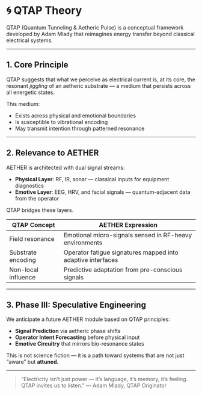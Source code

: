 # 🌀 QTAP Theory

QTAP (Quantum Tunneling & Aetheric Pulse) is a conceptual framework developed by Adam Mlady that reimagines energy transfer beyond classical electrical systems.

---

## 1. Core Principle

QTAP suggests that what we perceive as electrical current is, at its core, the resonant *jiggling* of an aetheric substrate — a medium that persists across all energetic states.

This medium:
- Exists across physical and emotional boundaries
- Is susceptible to vibrational encoding
- May transmit intention through patterned resonance

---

## 2. Relevance to AETHER

AETHER is architected with dual signal streams:

- **Physical Layer**: RF, IR, sonar — classical inputs for equipment diagnostics
- **Emotive Layer**: EEG, HRV, and facial signals — quantum-adjacent data from the operator

QTAP bridges these layers.

| QTAP Concept | AETHER Expression |
|--------------|-------------------|
| Field resonance | Emotional micro-signals sensed in RF-heavy environments |
| Substrate encoding | Operator fatigue signatures mapped into adaptive interfaces |
| Non-local influence | Predictive adaptation from pre-conscious signals |

---

## 3. Phase III: Speculative Engineering

We anticipate a future AETHER module based on QTAP principles:

- **Signal Prediction** via aetheric phase shifts
- **Operator Intent Forecasting** before physical input
- **Emotive Circuitry** that mirrors bio-resonance states

This is not science fiction — it is a path toward systems that are not just “aware” but **attuned.**

---

> “Electricity isn’t just power — it’s language, it’s memory, it’s feeling. QTAP invites us to listen.”
> — Adam Mlady, QTAP Originator
